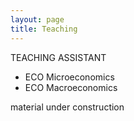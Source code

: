 ```yaml
---
layout: page
title: Teaching
---
```


TEACHING ASSISTANT
- ECO Microeconomics
- ECO Macroeconomics

material under construction
